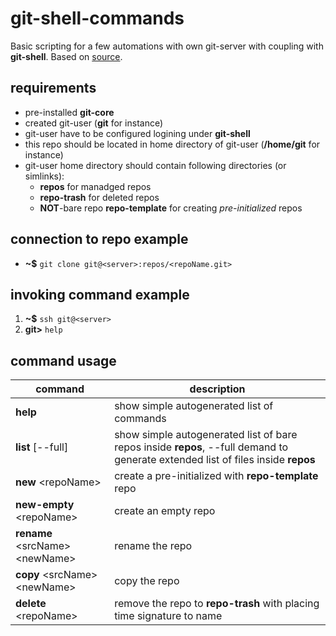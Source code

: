 # git-shell-commands
Basic scripting for a few automations with own git-server with coupling with **git-shell**.
Based on [source](https://github.com/git/git/tree/master/contrib/git-shell-commands).

## requirements
  - pre-installed **git-core**
  - created git-user (**git** for instance)
  - git-user have to be configured logining under **git-shell**
  - this repo should be located in home directory of git-user (**/home/git** for instance)
  - git-user home directory should contain following directories (or simlinks):
    - **repos** for manadged repos
    - **repo-trash** for deleted repos
    - **NOT**-bare repo **repo-template** for creating *pre-initialized* repos

## connection to repo example
  - **~$** `git clone git@<server>:repos/<repoName.git>`
## invoking command example
  1. **~$** `ssh git@<server>`
  2. **git>** `help`
## command usage
command | description
---|---
**help** | show simple autogenerated list of commands
**list** [--full] | show simple autogenerated list of bare repos inside **repos**, --full demand to generate extended list of files inside **repos**
**new** \<repoName> | create a pre-initialized with **repo-template** repo
**new-empty** \<repoName> | create an empty repo
**rename** \<srcName> \<newName> | rename the repo
**copy** \<srcName> \<newName> | copy the repo
**delete** \<repoName> | remove the repo to **repo-trash** with placing time signature to name
